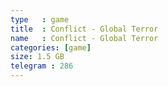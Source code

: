 ```yaml
---
type   : game
title  : Conflict - Global Terror
name   : Conflict - Global Terror
categories: [game]
size: 1.5 GB
telegram : 286
---
```


